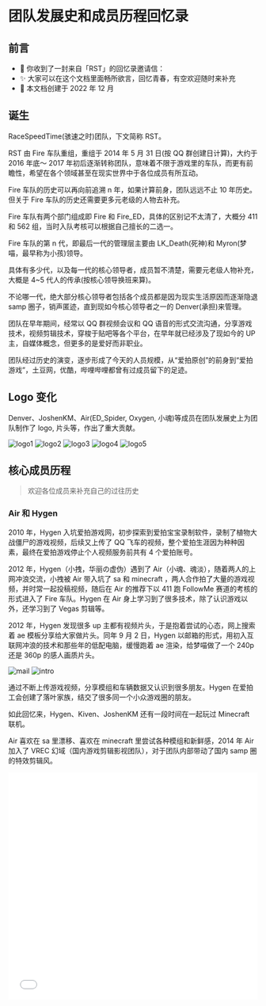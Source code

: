# 团队发展史和成员历程回忆录

## 前言

- 🌟 你收到了一封来自「RST」的回忆录邀请信：
- ✨ 大家可以在这个文档里面畅所欲言，回忆青春，有空欢迎随时来补充
- 📅 本文档创建于 2022 年 12 月

## 诞生

RaceSpeedTime(骇速之时)团队，下文简称 RST。

RST 由 Fire 车队重组，重组于 2014 年 5 月 31 日(按 QQ 群创建日计算)，大约于 2016 年底～ 2017 年初后逐渐转称团队，意味着不限于游戏里的车队，而更有前瞻性，希望在各个领域甚至在现实世界中于各位成员有所互动。

Fire 车队的历史可以再向前追溯 n 年，如果计算前身，团队远远不止 10 年历史。但关于 Fire 车队的历史还需要更多元老级的人物去补充。

Fire 车队有两个部门组成即 Fire 和 Fire_ED，具体的区别记不太清了，大概分 411 和 562 组，当时入队考核可以根据自己擅长的二选一。

Fire 车队的第 n 代，即最后一代的管理层主要由 LK_Death(死神)和 Myron(梦喵，最早称为小孩)领导。

具体有多少代，以及每一代的核心领导者，成员暂不清楚，需要元老级人物补充，大概是 4~5 代人的传承(按核心领导换班来算)。

不论哪一代，绝大部分核心领导者包括各个成员都是因为现实生活原因而逐渐隐退 samp 圈子，销声匿迹，直到现如今核心领导者之一的 Denver(承担)来管理。

团队在早年期间，经常以 QQ 群视频会议和 QQ 语音的形式交流沟通，分享游戏技术，视频剪辑技术，穿梭于贴吧等各个平台，在早年就已经涉及了现如今的 UP 主，自媒体概念，但更多的是爱好而非职业。

团队经过历史的演变，逐步形成了今天的人员规模，从“爱拍原创”的前身到“爱拍游戏”，土豆网，优酷，哔哩哔哩都曾有过成员留下的足迹。

## Logo 变化

Denver、JoshenKM、Air(ED_Spider, Oxygen, 小魂)等成员在团队发展史上为团队制作了 logo, 片头等，作出了重大贡献。

![logo1](/logo-old-1.png)
![logo2](/logo-old-2.png)
![logo3](/logo-old-3.png)
![logo4](/logo-old-4.png)
![logo5](/logo2018.png)

## 核心成员历程

> 欢迎各位成员来补充自己的过往历史

### Air 和 Hygen

2010 年，Hygen 入坑爱拍游戏网，初步探索到爱拍宝宝录制软件，录制了植物大战僵尸的游戏视频，后续又上传了 QQ 飞车的视频，整个爱拍生涯因为种种因素，最终在爱拍游戏停止个人视频服务前共有 4 个爱拍账号。

2012 年，Hygen（小拽，华丽の虚伪）遇到了 Air（小魂、魂淡），随着两人的上网冲浪交流，小拽被 Air 带入坑了 sa 和 minecraft ，两人合作拍了大量的游戏视频，并时常一起投稿视频，随后在 Air 的推荐下以 411 跑 FollowMe 赛道的考核的形式进入了 Fire 车队。Hygen 在 Air 身上学习到了很多技术，除了认识游戏以外，还学习到了 Vegas 剪辑等。

2012 年，Hygen 发现很多 up 主都有视频片头，于是抱着尝试的心态，网上搜索着 ae 模板分享给大家做片头。同年 9 月 2 日，Hygen 以邮箱的形式，用初入互联网冲浪的技术和那些年的低配电脑，缓慢跑着 ae 渲染，给梦喵做了一个 240p 还是 360p 的感人画质片头。

![mail](/intro-mail-myron.png)
![intro](/intro-myron.png)

通过不断上传游戏视频，分享模组和车辆数据又认识到很多朋友。Hygen 在爱拍工会创建了落叶家族，结交了很多同一个小众游戏圈的朋友。

如此回忆来，Hygen、Kiven、JoshenKM 还有一段时间在一起玩过 Minecraft 联机。

Air 喜欢在 sa 里漂移、喜欢在 minecraft 里尝试各种模组和新鲜感，2014 年 Air 加入了 VREC 幻域（国内游戏剪辑影视团队），对于团队内部带动了国内 samp 圈的特效剪辑风。

<iframe src="//player.bilibili.com/player.html?aid=98863243&bvid=BV1A741127Zb&cid=168761198&page=1" scrolling="no" border="0" frameborder="no" framespacing="0" allowfullscreen="true" width="100%" height="460px"
/>

2015 年 Air 由于个人原因，最后离开了陪伴多年的 Fire 车队和 RST 团队，两人渐渐没了联系，但 Hygen 永远感谢 Air 给 samp 圈和各种视频剪辑技术作出的贡献和互联网冲浪所带来的经历。

2013 年，Hygen 注册了 B 站，但不活跃，2015 年 Hygen 开始在 B 站投稿，常驻活跃在 B 站，喜欢看鬼畜区，游戏区的内容。

2016 年，Hygen 率先提出创建统一的 bilibili 官方团队账号，2016 年 6 月 9 日率先由 Byron（豆腐）的视频打响新平台的第一枪。

<iframe src="//player.bilibili.com/player.html?aid=4918478&bvid=BV15s411q7iL&cid=7987105&page=1" scrolling="no" border="0" frameborder="no" framespacing="0" allowfullscreen="true" width="100%" height="460px" />

2018 年优酷平台出现了用户名为爱拍原创 2018 的账号，将爱拍网站的大量视频转移到优酷平台，但还有很多视频未被转移。

2019 年 10 月起，爱拍原创不再支持个人用户上传视频，在随后大约 1 个月时提供了一段时间的下载自己的视频的服务，Hygen 下载了部分前辈的视频，帮助 Kiven（鹏达）等人下载了大量视频留念。但非常遗憾没能为所有前辈留下痕迹，毕竟青春一去不回，也给所有人上了要及时备份这一课。

一段时间后，爱拍原创清空了所有用户的视频数据库，转型为自研剪辑软件（爱拍），前身为拍大师（爱拍宝宝），至此一个时代结束了。

![爱拍最后的消息](https://pic4.zhimg.com/v2-9670ab6a311ae520dca5c0c8bc1dc533_b.jpg)

## 游戏服

游戏服从多年前就有计划，由 Hygen 一人牵头开发，Kiven 和 JoshenKM 在数据库技术和 OBJ 上提供了大量帮助，更多的鸣谢名单见鸣谢部分。

游戏服早期从自由居民城 5F 开源修改，后续使用了部分初代兰草乡村代码 Dylan(涤纶)时期的代码，又进一步改善了数据库和各个模块之间的依赖性，融入了自己的一些想法，虽然有很多缺陷，现如今看来也是一座屎山，但本质在于为了打造团队专属的服务器，将一些属于自己的想法更好的扩展，而不受限于他人的限制，就像与霸权主义国家对其他国家实施的技术封锁和经济制裁的斗争。

不同于商业化的游戏服，保持作为玩家的初心，公益，开源，在能力允许下尽可能提供一个随时可回来的“家”🏠，哪天想念了欢迎各位常回家看看，永远是大家的港湾。

## 一些很有回忆的截图

> 暂时在群相册, 欢迎各位抽一些比较有意义的图片过来

## 后记

我们所处的小众圈子一直不太和平，服主之间的 DDOS 攻击，游戏环境之间的引战，以作弊引以为豪的玩家横行，水深火热的贴吧骂街环境，公开挑衅等各大事件，每一步都像走在刀尖上跳舞，但不管怎样，都是过往和回忆，就像现如今的世界，只是相对和平，总有地方发生战争，但绝大多数正义的人民都热爱、拥护和平。

我们希望对于国内而言的小众圈子，能够和平相处，为后代留下一些前代的青春，记忆，以及有益的技术分享。

同志们，不管怎样，一生很短，去做些自己认为有意义的事吧，就像海鸥为了去码头整点薯条，不需要他人的肯定，就像我们现在在做的一切。
